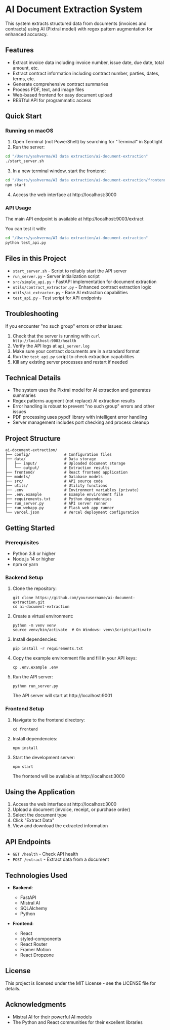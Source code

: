 # AI Document Extraction System

This system extracts structured data from documents (invoices and contracts) using AI (Pixtral model) with regex pattern augmentation for enhanced accuracy.

## Features

- Extract invoice data including invoice number, issue date, due date, total amount, etc.
- Extract contract information including contract number, parties, dates, terms, etc.
- Generate comprehensive contract summaries
- Process PDF, text, and image files
- Web-based frontend for easy document upload
- RESTful API for programmatic access

## Quick Start

### Running on macOS

1. Open Terminal (not PowerShell) by searching for "Terminal" in Spotlight
2. Run the server:

```bash
cd "/Users/yashverma/AI data extraction/ai-document-extraction"
./start_server.sh
```

3. In a new terminal window, start the frontend:

```bash
cd "/Users/yashverma/AI data extraction/ai-document-extraction/frontend"
npm start
```

4. Access the web interface at http://localhost:3000

### API Usage

The main API endpoint is available at http://localhost:9003/extract

You can test it with:

```bash
cd "/Users/yashverma/AI data extraction/ai-document-extraction"
python test_api.py
```

## Files in this Project

- `start_server.sh` - Script to reliably start the API server
- `run_server.py` - Server initialization script
- `src/simple_api.py` - FastAPI implementation for document extraction
- `utils/contract_extractor.py` - Enhanced contract extraction logic
- `utils/ai_extractor.py` - Base AI extraction capabilities
- `test_api.py` - Test script for API endpoints

## Troubleshooting

If you encounter "no such group" errors or other issues:

1. Check that the server is running with `curl http://localhost:9003/health`
2. Verify the API logs at `api_server.log`
3. Make sure your contract documents are in a standard format
4. Run the `test_api.py` script to check extraction capabilities
5. Kill any existing server processes and restart if needed

## Technical Details

- The system uses the Pixtral model for AI extraction and generates summaries
- Regex patterns augment (not replace) AI extraction results
- Error handling is robust to prevent "no such group" errors and other issues
- PDF processing uses pypdf library with intelligent error handling
- Server management includes port checking and process cleanup

## Project Structure

```
ai-document-extraction/
├── config/               # Configuration files
├── data/                 # Data storage
│   ├── input/            # Uploaded document storage
│   └── output/           # Extraction results
├── frontend/             # React frontend application
├── models/               # Database models
├── src/                  # API source code
├── utils/                # Utility functions
├── .env                  # Environment variables (private)
├── .env.example          # Example environment file
├── requirements.txt      # Python dependencies
├── run_server.py         # API server runner
├── run_webapp.py         # Flask web app runner
└── vercel.json           # Vercel deployment configuration
```

## Getting Started

### Prerequisites

- Python 3.8 or higher
- Node.js 14 or higher
- npm or yarn

### Backend Setup

1. Clone the repository:
   ```
   git clone https://github.com/yourusername/ai-document-extraction.git
   cd ai-document-extraction
   ```

2. Create a virtual environment:
   ```
   python -m venv venv
   source venv/bin/activate  # On Windows: venv\Scripts\activate
   ```

3. Install dependencies:
   ```
   pip install -r requirements.txt
   ```

4. Copy the example environment file and fill in your API keys:
   ```
   cp .env.example .env
   ```

5. Run the API server:
   ```
   python run_server.py
   ```

   The API server will start at http://localhost:9001

### Frontend Setup

1. Navigate to the frontend directory:
   ```
   cd frontend
   ```

2. Install dependencies:
   ```
   npm install
   ```

3. Start the development server:
   ```
   npm start
   ```

   The frontend will be available at http://localhost:3000

## Using the Application

1. Access the web interface at http://localhost:3000
2. Upload a document (invoice, receipt, or purchase order)
3. Select the document type
4. Click "Extract Data"
5. View and download the extracted information

## API Endpoints

- `GET /health` - Check API health
- `POST /extract` - Extract data from a document

## Technologies Used

- **Backend**:
  - FastAPI
  - Mistral AI
  - SQLAlchemy
  - Python

- **Frontend**:
  - React
  - styled-components
  - React Router
  - Framer Motion
  - React Dropzone

## License

This project is licensed under the MIT License - see the LICENSE file for details.

## Acknowledgments

- Mistral AI for their powerful AI models
- The Python and React communities for their excellent libraries 